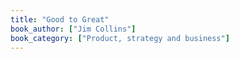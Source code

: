 ```yaml
---
title: "Good to Great"
book_author: ["Jim Collins"]
book_category: ["Product, strategy and business"]
---
```

